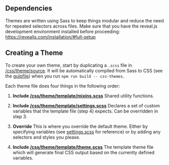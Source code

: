 ## Dependencies

Themes are written using Sass to keep things modular and reduce the need for repeated selectors across files. Make sure that you have the reveal.js development environment installed before proceeding: https://revealjs.com/installation/#full-setup

## Creating a Theme

To create your own theme, start by duplicating a ```.scss``` file in [/css/theme/source](https://github.com/nholuongut/reveal.js/blob/master/css/theme/source). It will be automatically compiled from Sass to CSS (see the [gulpfile](https://github.com/nholuongut/reveal.js/blob/master/gulpfile.js)) when you run `npm run build -- css-themes`.

Each theme file does four things in the following order:

1. **Include [/css/theme/template/mixins.scss](https://github.com/nholuongut/reveal.js/blob/master/css/theme/template/mixins.scss)**
Shared utility functions.

2. **Include [/css/theme/template/settings.scss](https://github.com/nholuongut/reveal.js/blob/master/css/theme/template/settings.scss)**
Declares a set of custom variables that the template file (step 4) expects. Can be overridden in step 3.

3. **Override**
This is where you override the default theme. Either by specifying variables (see [settings.scss](https://github.com/nholuongut/reveal.js/blob/master/css/theme/template/settings.scss) for reference) or by adding any selectors and styles you please.

4. **Include [/css/theme/template/theme.scss](https://github.com/nholuongut/reveal.js/blob/master/css/theme/template/theme.scss)**
The template theme file which will generate final CSS output based on the currently defined variables.
